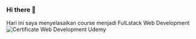 ### Hi there 👋

<!--
**mnajamudin28/mnajamudin28** is a ✨ _special_ ✨ repository because its `README.md` (this file) appears on your GitHub profile.

Here are some ideas to get you started:

- 🔭 I’m currently working on ...
- 🌱 I’m currently learning ...
- 👯 I’m looking to collaborate on ...
- 🤔 I’m looking for help with ...
- 💬 Ask me about ...
- 📫 How to reach me: ...
- 😄 Pronouns: ...
- ⚡ Fun fact: ...
-->
Hari ini saya menyelasaikan course menjadi FulLstack Web Development
![Certificate Web Development Udemy](https://user-images.githubusercontent.com/43162722/173183316-551479a4-0c24-4d69-b8aa-4f742510a454.jpg)
